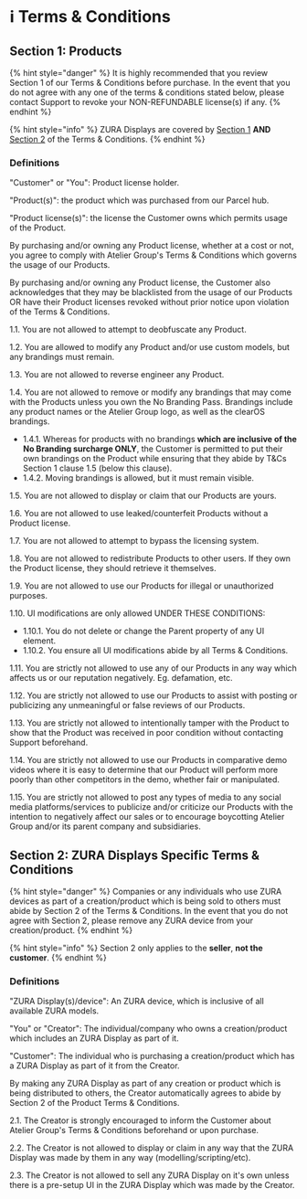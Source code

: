 # ℹ️ Terms & Conditions

## Section 1: Products

{% hint style="danger" %}
It is highly recommended that you review Section 1 of our Terms & Conditions before purchase. In the event that you do not agree with any one of the terms & conditions stated below, please contact Support to revoke your NON-REFUNDABLE license(s) if any.
{% endhint %}

{% hint style="info" %}
ZURA Displays are covered by [Section 1](terms.md#section-1-products) **AND** [Section 2](terms.md#section-2-zura-displays-specific-terms-and-conditions) of the Terms & Conditions.
{% endhint %}

### Definitions

"Customer" or "You": Product license holder.

"Product(s)": the product which was purchased from our Parcel hub.

"Product license(s)": the license the Customer owns which permits usage of the Product.



By purchasing and/or owning any Product license, whether at a cost or not, you agree to comply with Atelier Group's Terms & Conditions which governs the usage of our Products.

By purchasing and/or owning any Product license, the Customer also acknowledges that they may be blacklisted from the usage of our Products OR have their Product licenses revoked without prior notice upon violation of the Terms & Conditions.

1.1. You are not allowed to attempt to deobfuscate any Product.

1.2. You are allowed to modify any Product and/or use custom models, but any brandings must remain.

1.3. You are not allowed to reverse engineer any Product.

1.4. You are not allowed to remove or modify any brandings that may come with the Products unless you own the No Branding Pass. Brandings include any product names or the Atelier Group logo, as well as the clearOS brandings.

* 1.4.1. Whereas for products with no brandings **which are inclusive of the No Branding surcharge ONLY**, the Customer is permitted to put their own brandings on the Product while ensuring that they abide by T\&Cs Section 1 clause 1.5 (below this clause).
* 1.4.2. Moving brandings is allowed, but it must remain visible.

1.5. You are not allowed to display or claim that our Products are yours.

1.6. You are not allowed to use leaked/counterfeit Products without a Product license.

1.7. You are not allowed to attempt to bypass the licensing system.

1.8. You are not allowed to redistribute Products to other users. If they own the Product license, they should retrieve it themselves.

1.9. You are not allowed to use our Products for illegal or unauthorized purposes.

1.10. UI modifications are only allowed UNDER THESE CONDITIONS:

* 1.10.1. You do not delete or change the Parent property of any UI element.
* 1.10.2. You ensure all UI modifications abide by all Terms & Conditions.

1.11. You are strictly not allowed to use any of our Products in any way which affects us or our reputation negatively. Eg. defamation, etc.

1.12. You are strictly not allowed to use our Products to assist with posting or publicizing any unmeaningful or false reviews of our Products.

1.13. You are strictly not allowed to intentionally tamper with the Product to show that the Product was received in poor condition without contacting Support beforehand.

1.14. You are strictly not allowed to use our Products in comparative demo videos where it is easy to determine that our Product will perform more poorly than other competitors in the demo, whether fair or manipulated.

1.15. You are strictly not allowed to post any types of media to any social media platforms/services to publicize and/or criticize our Products with the intention to negatively affect our sales or to encourage boycotting Atelier Group and/or its parent company and subsidiaries.

## Section 2: ZURA Displays Specific Terms & Conditions

{% hint style="danger" %}
Companies or any individuals who use ZURA devices as part of a creation/product which is being sold to others must abide by Section 2 of the Terms & Conditions. In the event that you do not agree with Section 2, please remove any ZURA device from your creation/product.
{% endhint %}

{% hint style="info" %}
Section 2 only applies to the **seller**, **not the customer**.
{% endhint %}

### Definitions

"ZURA Display(s)/device": An ZURA device, which is inclusive of all available ZURA models.

"You" or "Creator": The individual/company who owns a creation/product which includes an ZURA Display as part of it.

"Customer": The individual who is purchasing a creation/product which has a ZURA Display as part of it from the Creator.



By making any ZURA Display as part of any creation or product which is being distributed to others, the Creator automatically agrees to abide by Section 2 of the Product Terms & Conditions.

2.1. The Creator is strongly encouraged to inform the Customer about Atelier Group's Terms & Conditions beforehand or upon purchase.

2.2. The Creator is not allowed to display or claim in any way that the ZURA Display was made by them in any way (modelling/scripting/etc).

2.3. The Creator is not allowed to sell any ZURA Display on it's own unless there is a pre-setup UI in the ZURA Display which was made by the Creator.
